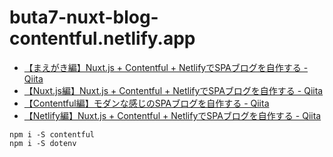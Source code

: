# buta7-nuxt-blog-contentful.netlify.app

* [【まえがき編】Nuxt\.js \+ Contentful \+ NetlifyでSPAブログを自作する \- Qiita](https://qiita.com/hitsuji-haneta/items/9fb971855026386fa5c5)
* [【Nuxt\.js編】Nuxt\.js \+ Contentful \+ NetlifyでSPAブログを自作する \- Qiita](https://qiita.com/hitsuji-haneta/items/7e41bf5cdfde55b826a4)
* [【Contentful編】モダンな感じのSPAブログを自作する \- Qiita](https://qiita.com/hitsuji-haneta/items/6be4745b9bd6b098843f)
* [【Netlify編】Nuxt\.js \+ Contentful \+ NetlifyでSPAブログを自作する \- Qiita](https://qiita.com/hitsuji-haneta/items/c6c1a9ddd74886116b72)

```shell
npm i -S contentful
npm i -S dotenv
```